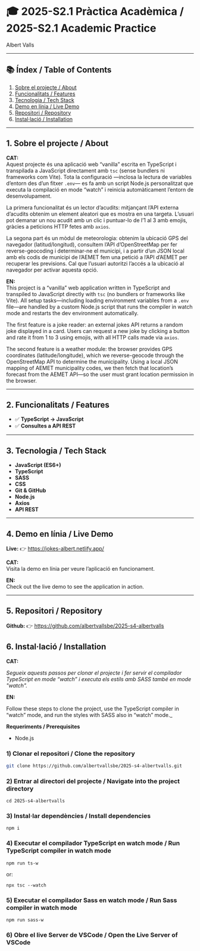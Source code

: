 # 🎓 2025-S2.1 Pràctica Acadèmica / 2025-S2.1 Academic Practice

Albert Valls

---

## 📚 Índex / Table of Contents

1. [Sobre el projecte / About](#1-sobre-el-projecte--about)
2. [Funcionalitats / Features](#2-funcionalitats--features)
3. [Tecnologia / Tech Stack](#3-tecnologia--tech-stack)
4. [Demo en línia / Live Demo](#4-demo-en-línia--live-demo)
5. [Repositori / Repository](#5-repositori--repository)
6. [Instal·lació / Installation](#6-instal·lació--installation)

---

## 1. Sobre el projecte / About

**CAT:**  
Aquest projecte és una aplicació web “vanilla” escrita en TypeScript i transpilada a JavaScript directament amb `tsc` (sense bundlers ni frameworks com Vite). Tota la configuració —inclosa la lectura de variables d’entorn des d’un fitxer `.env`— es fa amb un script Node.js personalitzat que executa la compilació en mode “watch” i reinicia automàticament l’entorn de desenvolupament.

La primera funcionalitat és un lector d’acudits: mitjançant l’API externa d’acudits obtenim un element aleatori que es mostra en una targeta. L’usuari pot demanar un nou acudit amb un clic i puntuar-lo de l’1 al 3 amb emojis, gràcies a peticions HTTP fetes amb `axios`.

La segona part és un mòdul de meteorologia: obtenim la ubicació GPS del navegador (latitud/longitud), consultem l’API d’OpenStreetMap per fer reverse-geocoding i determinar-ne el municipi, i a partir d’un JSON local amb els codis de municipi de l’AEMET fem una petició a l’API d’AEMET per recuperar les previsions. Cal que l’usuari autoritzi l’accés a la ubicació al navegador per activar aquesta opció.

**EN:**  
This project is a “vanilla” web application written in TypeScript and transpiled to JavaScript directly with `tsc` (no bundlers or frameworks like Vite). All setup tasks—including loading environment variables from a `.env` file—are handled by a custom Node.js script that runs the compiler in watch mode and restarts the dev environment automatically.

The first feature is a joke reader: an external jokes API returns a random joke displayed in a card. Users can request a new joke by clicking a button and rate it from 1 to 3 using emojis, with all HTTP calls made via `axios`.

The second feature is a weather module: the browser provides GPS coordinates (latitude/longitude), which we reverse-geocode through the OpenStreetMap API to determine the municipality. Using a local JSON mapping of AEMET municipality codes, we then fetch that location’s forecast from the AEMET API—so the user must grant location permission in the browser.

---

## 2. Funcionalitats / Features

- ✅ **TypeScript → JavaScript**
- ✅ **Consultes a API REST**

---

## 3. Tecnologia / Tech Stack

- **JavaScript (ES6+)**
- **TypeScript**
- **SASS**
- **CSS**
- **Git & GitHub**
- **Node.js**
- **Axios**
- **API REST**

---

## 4. Demo en línia / Live Demo

**Live:** 👉 https://jokes-albert.netlify.app/

**CAT:**  
Visita la demo en línia per veure l’aplicació en funcionament.

**EN:**  
Check out the live demo to see the application in action.

---

## 5. Repositori / Repository

**Github:** 👉 https://github.com/albertvallsbe/2025-s4-albertvalls

## 6. Instal·lació / Installation

**CAT:**

_Segueix aquests passos per clonar el projecte i fer servir el compilador TypeScript en mode “watch” i executa els estils amb SASS també en mode "watch"._

**EN:**

Follow these steps to clone the project, use the TypeScript compiler in “watch” mode, and run the styles with SASS also in “watch” mode.\_

**Requeriments / Prerequisites**

- Node.js

### 1) Clonar el repositori / Clone the repository

```bash
git clone https://github.com/albertvallsbe/2025-s4-albertvalls.git
```

### 2) Entrar al directori del projecte / Navigate into the project directory

```
cd 2025-s4-albertvalls
```

### 3) Instal·lar dependències / Install dependencies

```
npm i
```

### 4) Executar el compilador TypeScript en watch mode / Run TypeScript compiler in watch mode

```
npm run ts-w
```

or:

```
npx tsc --watch
```

### 5) Executar el compilador Sass en watch mode / Run Sass compiler in watch mode

```
npm run sass-w
```

### 6) Obre el live Server de VSCode / Open the Live Server of VSCode
